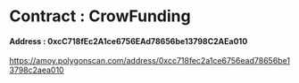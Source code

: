 # Contract  : CrowFunding

#### Address :  0xcC718fEc2A1ce6756EAd78656be13798C2AEa010
https://amoy.polygonscan.com/address/0xcc718fec2a1ce6756ead78656be13798c2aea010


